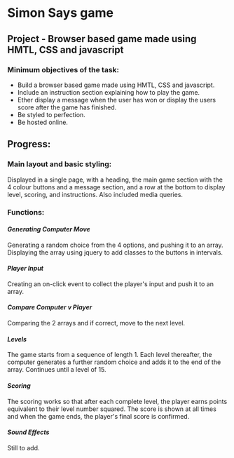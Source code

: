 # Simon Says game

## Project - Browser based game made using HMTL, CSS and javascript

### Minimum objectives of the task:
* Build a browser based game made using HMTL, CSS and javascript.
* Include an instruction section explaining how to play the game.
* Ether display a message when the user has won or display the users score after the game has finished.
* Be styled to perfection.
* Be hosted online.

## Progress:

### Main layout and basic styling:
Displayed in a single page, with a heading, the main game section with the 4 colour buttons and a message section, and a row at the bottom to display level, scoring, and instructions. Also included media queries.

### Functions:
#### *Generating Computer Move*
Generating a random choice from the 4 options, and pushing it to an array. Displaying the array using jquery to add classes to the buttons in intervals.

#### *Player Input*
Creating an on-click event to collect the player's input and push it to an array.

#### *Compare Computer v Player*
Comparing the 2 arrays and if correct, move to the next level.

#### *Levels*
The game starts from a sequence of length 1. Each level thereafter, the computer generates a further random choice and adds it to the end of the array. Continues until a level of 15.

#### *Scoring*
The scoring works so that after each complete level, the player earns points equivalent to their level number squared. The score is shown at all times and when the game ends, the player's final score is confirmed.

#### *Sound Effects*
Still to add.
